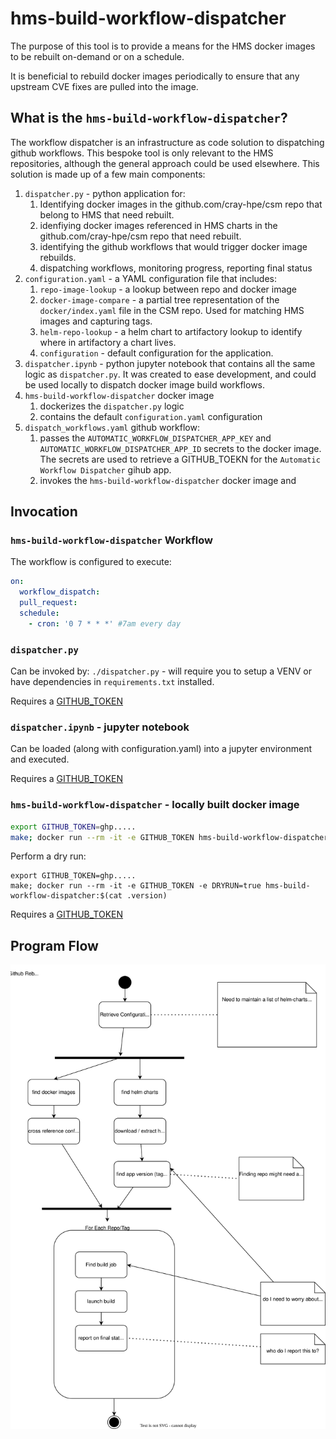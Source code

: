 # hms-build-workflow-dispatcher

The purpose of this tool is to provide a means for the HMS docker images to be rebuilt on-demand or on a schedule.

It is beneficial to rebuild docker images periodically to ensure that any upstream CVE fixes are pulled into the image.

## What is the `hms-build-workflow-dispatcher`?

The workflow dispatcher is an infrastructure as code solution to dispatching github workflows.  This bespoke tool is only relevant to the HMS repositories, although the general approach could be used elsewhere. This solution is made up of a few main components:

1. `dispatcher.py` - python application for:
   1. Identifying docker images in the github.com/cray-hpe/csm repo that belong to HMS that need rebuilt. 
   2. idenfiying docker images referenced in HMS charts in the github.com/cray-hpe/csm repo that need rebuilt.
   3. identifying the github workflows that would trigger docker image rebuilds.
   4. dispatching workflows, monitoring progress, reporting final status
2. `configuration.yaml` - a YAML configuration file that includes:
   1. `repo-image-lookup` - a lookup between repo and docker image
   2. `docker-image-compare` - a partial tree representation of the `docker/index.yaml` file in the CSM repo. Used for matching HMS images and capturing tags.
   3. `helm-repo-lookup` - a helm chart to artifactory lookup to identify where in artifactory a chart lives.
   4. `configuration` - default configuration for the application.
3. `dispatcher.ipynb` - python jupyter notebook that contains all the same logic as `dispatcher.py`. It was created to ease development, and could be used locally to dispatch docker image build workflows.
4. `hms-build-workflow-dispatcher` docker image
   1. dockerizes the `dispatcher.py` logic
   2. contains the default `configuration.yaml` configuration
5. `dispatch_workflows.yaml` github workflow:
   1. passes the `AUTOMATIC_WORKFLOW_DISPATCHER_APP_KEY` and `AUTOMATIC_WORKFLOW_DISPATCHER_APP_ID` secrets to the docker image.  The secrets are used to retrieve a GITHUB_TOEKN for the `Automatic Workflow Dispatcher` gihub app.
   2. invokes the `hms-build-workflow-dispatcher` docker image and 

## Invocation

### `hms-build-workflow-dispatcher` Workflow

The workflow is configured to execute:

```yaml
on:
  workflow_dispatch:
  pull_request:
  schedule:
    - cron: '0 7 * * *' #7am every day
```

### `dispatcher.py`

Can be invoked by: `./dispatcher.py` - will require you to setup a VENV or have dependencies in `requirements.txt` installed.

Requires a [GITHUB_TOKEN](https://docs.github.com/en/authentication/keeping-your-account-and-data-secure/creating-a-personal-access-token)

### `dispatcher.ipynb` - jupyter notebook

Can be loaded (along with configuration.yaml) into a jupyter environment and executed.  

Requires a [GITHUB_TOKEN](https://docs.github.com/en/authentication/keeping-your-account-and-data-secure/creating-a-personal-access-token)

### `hms-build-workflow-dispatcher` - locally built docker image

```bash
export GITHUB_TOKEN=ghp.....
make; docker run --rm -it -e GITHUB_TOKEN hms-build-workflow-dispatcher:$(cat .version)
```

Perform a dry run:
```
export GITHUB_TOKEN=ghp.....
make; docker run --rm -it -e GITHUB_TOKEN -e DRYRUN=true hms-build-workflow-dispatcher:$(cat .version)
```

Requires a [GITHUB_TOKEN](https://docs.github.com/en/authentication/keeping-your-account-and-data-secure/creating-a-personal-access-token)

## Program Flow

![github_rebuilds_strategy.svg](github_rebuilds_strategy.svg)